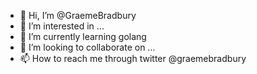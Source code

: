 - 👋 Hi, I’m @GraemeBradbury
- 👀 I’m interested in ...
- 🌱 I’m currently learning golang
- 💞️ I’m looking to collaborate on ...
- 📫 How to reach me through twitter @graemebradbury

<!---
GraemeBradbury/GraemeBradbury is a ✨ special ✨ repository because its `README.md` (this file) appears on your GitHub profile.
You can click the Preview link to take a look at your changes.
--->
